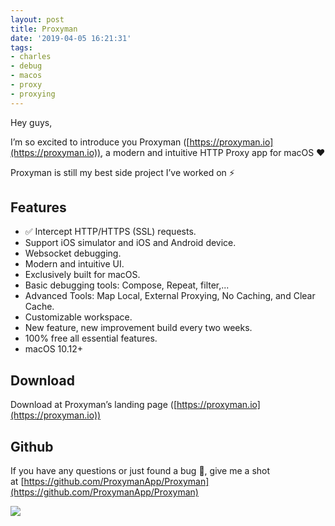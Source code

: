 ```yaml
---
layout: post
title: Proxyman
date: '2019-04-05 16:21:31'
tags:
- charles
- debug
- macos
- proxy
- proxying
---
```


Hey guys,

I’m so excited to introduce you Proxyman ([https://proxyman.io](https://proxyman.io)), a modern and intuitive HTTP Proxy app for macOS ♥️

Proxyman is still my best side project I’ve worked on ⚡️

## Features

- ✅ Intercept HTTP/HTTPS (SSL) requests.
- Support iOS simulator and iOS and Android device.
- Websocket debugging.
- Modern and intuitive UI.
- Exclusively built for macOS.
- Basic debugging tools: Compose, Repeat, filter,...
- Advanced Tools: Map Local, External Proxying, No Caching, and Clear Cache.
- Customizable workspace.
- New feature, new improvement build every two weeks.
- 100% free all essential features.
- macOS 10.12+


## Download

Download at Proxyman’s landing page ([https://proxyman.io](https://proxyman.io))

## Github

If you have any questions or just found a bug 🐞, give me a shot at [https://github.com/ProxymanApp/Proxyman](https://github.com/ProxymanApp/Proxyman)

![](https://proxyman.io/img/background/Dashboard_Proxyman_Update.jpg)



